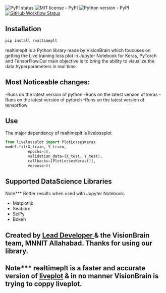 ![PyPI status](https://img.shields.io/pypi/status/livelossplot.svg)
![MIT license - PyPI](https://img.shields.io/pypi/l/livelossplot.svg)
![Python version - PyPI](https://img.shields.io/pypi/pyversions/livelossplot.svg)
[![GitHub Workflow Status](https://img.shields.io/github/workflow/status/stared/livelossplot/Python%20package)](https://github.com/stared/livelossplot/actions)

## Installation
```bash
pip install realtimeplt
```
realtimeplt is a Python library made by VisionBrain which foucuses on getting the Live training loss plot in Jupyter Notebook for Keras, PyTorch and TensorFlow.Our main objective is to bring the ability to  visualize the data hyperparameters in real time.


## Most Noticeable changes:
-Runs on the latest version of python
-Runs on the latest version of keras
-Runs on the latest version of pytorch
-Runs on the latest version of tensorflow



## Use 
The major dependency of realtimeplt is livelossplot
```python
from livelossplot import PlotLossesKeras
model.fit(X_train, Y_train,
          epochs=10,
          validation_data=(X_test, Y_test),
          callbacks=[PlotLossesKeras()],
          verbose=0)
```

## Supported DataScience Libraries
Note*** Better results when used with Jupyter Notebook.

- Matplotlib
- Seaborn
- SciPy
- Bokeh

## Created by [Lead Developer ](https://aryan05.github.io/) & the VisionBrain team, MNNIT Allahabad. Thanks for using our library. 

## Note*** realtimeplt is a faster and accurate version of [liveplot](https://github.com/PhilReinhold/liveplot) & in no manner VisionBrain is trying to coppy liveplot.




